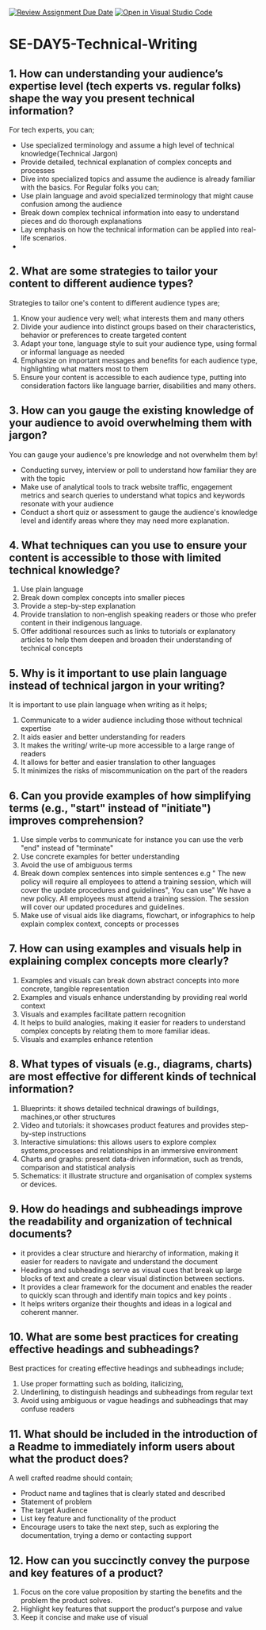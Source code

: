 [![Review Assignment Due Date](https://classroom.github.com/assets/deadline-readme-button-22041afd0340ce965d47ae6ef1cefeee28c7c493a6346c4f15d667ab976d596c.svg)](https://classroom.github.com/a/zsAR-pyY)
[![Open in Visual Studio Code](https://classroom.github.com/assets/open-in-vscode-2e0aaae1b6195c2367325f4f02e2d04e9abb55f0b24a779b69b11b9e10269abc.svg)](https://classroom.github.com/online_ide?assignment_repo_id=18702149&assignment_repo_type=AssignmentRepo)
# SE-DAY5-Technical-Writing
## 1. How can understanding your audience’s expertise level (tech experts vs. regular folks) shape the way you present technical information?
For tech experts, you can;
* Use specialized terminology and assume a high level of technical knowledge(Technical Jargon)
* Provide detailed, technical explanation of complex concepts and processes 
* Dive into specialized topics and assume the audience is already familiar with the basics.
For Regular folks you can;
* Use plain language and avoid specialized terminology that might cause confusion among the audience 
* Break down complex technical information into easy to understand pieces and do thorough explanations 
* Lay emphasis on how the technical information can be applied into real-life scenarios.
* 
## 2. What are some strategies to tailor your content to different audience types?
Strategies to tailor one's content to different audience types are;
1. Know your audience very well; what interests them and many others
2. Divide your audience into distinct groups based on their characteristics, behavior or preferences to create targeted content 
3. Adapt your tone, language style to suit your audience type, using formal or informal language as needed
4. Emphasize on important messages and benefits for each audience type, highlighting what matters most to them
5. Ensure your content is accessible to each audience type, putting into consideration factors like language barrier, disabilities and many others.

## 3. How can you gauge the existing knowledge of your audience to avoid overwhelming them with jargon?
You can gauge your audience's pre knowledge and not overwhelm them by!
* Conducting survey, interview or poll to understand how familiar they are with the topic
* Make use of analytical tools to track website traffic, engagement metrics and search queries to understand what topics and keywords resonate with your audience 
* Conduct a short quiz or assessment to gauge the audience's knowledge level and identify areas where they may need more explanation.
## 4. What techniques can you use to ensure your content is accessible to those with limited technical knowledge?
1. Use plain language 
2. Break down complex concepts into smaller pieces 
3. Provide a step-by-step explanation 
4. Provide translation to non-english speaking readers or those who prefer content in their indigenous language.
5. Offer additional resources such as links to tutorials or explanatory articles to help them deepen and broaden their understanding of technical concepts

## 5. Why is it important to use plain language instead of technical jargon in your writing?
It is important to use plain language when writing as it helps;
1. Communicate to a wider audience including those without technical expertise 
2. It aids easier and better understanding for readers 
3. It makes the writing/ write-up more accessible to a large range of readers 
4. It allows for better and easier translation to other languages 
5. It minimizes the risks of miscommunication on the part of the readers
## 6. Can you provide examples of how simplifying terms (e.g., "start" instead of "initiate") improves comprehension?
1. Use simple verbs to communicate for instance you can use the verb "end" instead of "terminate"
2. Use concrete examples for better understanding 
3. Avoid the use of ambiguous terms 
4. Break down complex sentences into simple sentences e.g " The new policy will require all employees to attend a training session, which will cover the update procedures and guidelines", You can use" We have a new policy. All employees must attend a training session. The session will cover our updated procedures and guidelines.
5. Make use of visual aids like diagrams, flowchart, or infographics to help explain complex context, concepts or processes

## 7. How can using examples and visuals help in explaining complex concepts more clearly?
1. Examples and visuals can break down abstract concepts into more concrete, tangible representation 
2. Examples and visuals enhance understanding by providing real world context 
3. Visuals and examples facilitate pattern recognition 
4. It helps to build analogies, making it easier for readers to understand complex concepts by relating them to more familiar ideas.
5. Visuals and examples enhance retention

## 8. What types of visuals (e.g., diagrams, charts) are most effective for different kinds of technical information?
1. Blueprints: it shows detailed technical drawings of buildings, machines,or other structures 
2. Video and tutorials: it showcases product features and provides step-by-step instructions 
3. Interactive simulations: this allows users to explore complex systems,processes and relationships in an immersive environment 
4. Charts and graphs: present data-driven information, such as trends, comparison and statistical analysis 
5. Schematics: it illustrate structure and organisation of complex systems or devices.
## 9. How do headings and subheadings improve the readability and organization of technical documents?
* it provides a clear structure and hierarchy of information, making it easier for readers to navigate and understand the document 
* Headings and subheadings serve as visual cues that break up large blocks of text and create a clear visual distinction between sections.
* It provides a clear framework for the document and enables the reader to quickly scan through and identify main topics and key points .
* It helps writers organize their thoughts and ideas in a logical and coherent manner.


## 10. What are some best practices for creating effective headings and subheadings?
Best practices for creating effective headings and subheadings include;
1. Use proper formatting such as bolding, italicizing,
2. Underlining, to distinguish headings and subheadings from regular text
3. Avoid using ambiguous or vague headings and subheadings that may confuse readers

## 11. What should be included in the introduction of a Readme to immediately inform users about what the product does?
A well crafted readme should contain;
* Product name and taglines that is clearly stated and described 
* Statement of problem 
* The target Audience 
* List key feature and functionality of the product 
* Encourage users to take the next step, such as exploring the documentation, trying a demo or contacting support 

## 12. How can you succinctly convey the purpose and key features of a product?

1. Focus on the core value proposition by starting the benefits and the problem the product solves.
2. Highlight key features that support the product's purpose and value
3. Keep it concise and make use of visual 
